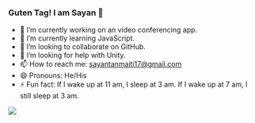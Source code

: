 ### Guten Tag! I am Sayan 👋


- 🔭 I’m currently working on an video conferencing app.
- 🌱 I’m currently learning JavaScript.
- 👯 I’m looking to collaborate on GitHub.
- 🤔 I’m looking for help with Unity.
- 📫 How to reach me: sayantanmaiti17@gmail.com
- 😄 Pronouns: He/His
- ⚡ Fun fact: If I wake up at 11 am, I sleep at 3 am. If I wake up at 7 am, I still sleep at 3 am.


<img src="https://github-readme-stats.vercel.app/api?username=SayantanMaiti&&show_icons=true&title_color=00FFFF&icon_color=EE82EE&text_color=daf7dc&bg_color=151515">
